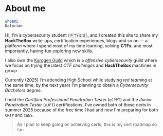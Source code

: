# About me

```bash
whoami
Delorian
```

Hi, I'm a cybersecurity student (🇵🇹/🇪🇸), and I created this site to share my **HackTheBox** write-ups, certification experiences, blogs and so on — a platform where I spend most of my time learning, solving **CTFs**, and most importantly, having fun exploring new skills.

I also own the [Kurogen Guild](https://discord.gg/feaadNXQS9) which is a *offensive cybersecurity* guild where we focus on trying the latest *CTF challenges* and **HackTheBox** machines in group

Currently (2025) I'm attending High School while studying *red teaming* at the same time, by the next years I'm planning to obtain a *Cybersecurity Bachelors degree*.

&#x20;I hold the *Certified Professional Penetration Tester* (`eCPPT`) and the *Junior Penetration Tester* (`eJPT`) certifications, I've owned both of these certs in summer 2025 because of the free time I had and now I'm preparing for both `CRTP` and `CWES`.

> As I plan to keep going on achieving certs, this is my cert roadmap so far:

<figure><img src="https://3550432212-files.gitbook.io/~/files/v0/b/gitbook-x-prod.appspot.com/o/spaces%2FgxTXO9Ixrx4ExK6jnMbc%2Fuploads%2FsGbITSh6cuKcF8jMx3g1%2Fimage.png?alt=media&#x26;token=65b0a03c-3602-44e5-ba9f-38d04122170d" alt=""><figcaption></figcaption></figure>
